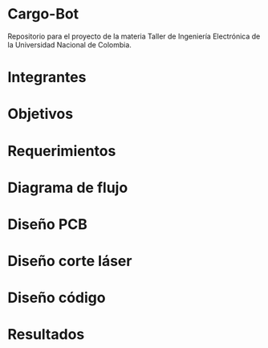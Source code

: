 # Cargo-Bot
Repositorio para el proyecto de la materia Taller de Ingeniería Electrónica de la Universidad Nacional de Colombia.
# Integrantes
# Objetivos
# Requerimientos
# Diagrama de flujo
# Diseño PCB
# Diseño corte láser
# Diseño código
# Resultados
